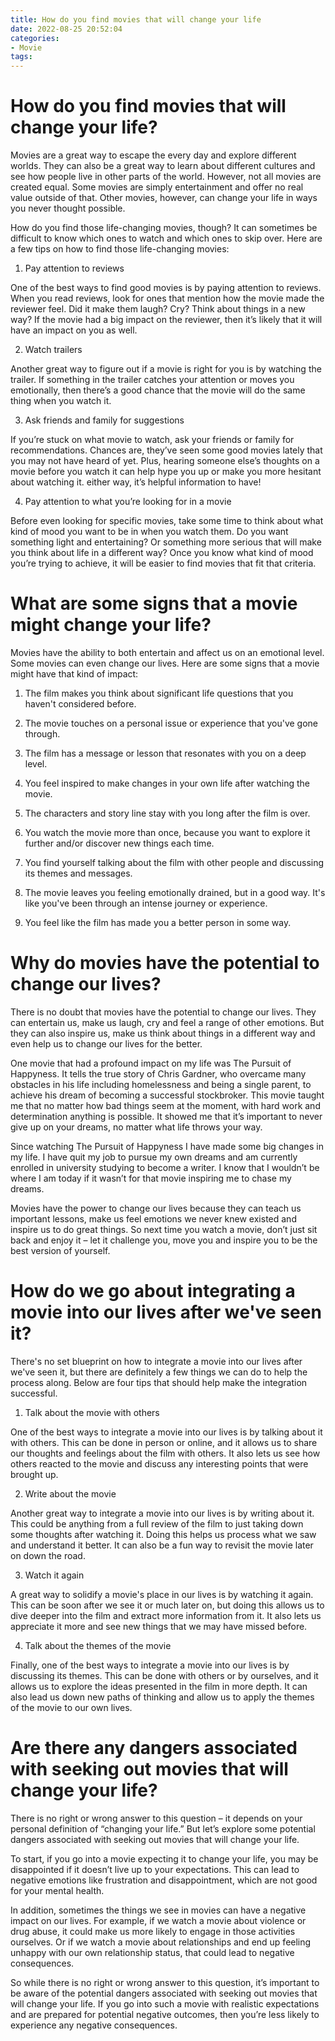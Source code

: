 ```yaml
---
title: How do you find movies that will change your life
date: 2022-08-25 20:52:04
categories:
- Movie
tags:
---
```



#  How do you find movies that will change your life?

Movies are a great way to escape the every day and explore different worlds. They can also be a great way to learn about different cultures and see how people live in other parts of the world. However, not all movies are created equal. Some movies are simply entertainment and offer no real value outside of that. Other movies, however, can change your life in ways you never thought possible.

How do you find those life-changing movies, though? It can sometimes be difficult to know which ones to watch and which ones to skip over. Here are a few tips on how to find those life-changing movies:

1. Pay attention to reviews

One of the best ways to find good movies is by paying attention to reviews. When you read reviews, look for ones that mention how the movie made the reviewer feel. Did it make them laugh? Cry? Think about things in a new way? If the movie had a big impact on the reviewer, then it’s likely that it will have an impact on you as well.

2. Watch trailers

Another great way to figure out if a movie is right for you is by watching the trailer. If something in the trailer catches your attention or moves you emotionally, then there’s a good chance that the movie will do the same thing when you watch it.

3. Ask friends and family for suggestions

If you’re stuck on what movie to watch, ask your friends or family for recommendations. Chances are, they’ve seen some good movies lately that you may not have heard of yet. Plus, hearing someone else’s thoughts on a movie before you watch it can help hype you up or make you more hesitant about watching it. either way, it’s helpful information to have!

4. Pay attention to what you’re looking for in a movie


Before even looking for specific movies, take some time to think about what kind of mood you want to be in when you watch them. Do you want something light and entertaining? Or something more serious that will make you think about life in a different way? Once you know what kind of mood you’re trying to achieve, it will be easier to find movies that fit that criteria.

#  What are some signs that a movie might change your life?

Movies have the ability to both entertain and affect us on an emotional level. Some movies can even change our lives. Here are some signs that a movie might have that kind of impact:

1) The film makes you think about significant life questions that you haven't considered before.

2) The movie touches on a personal issue or experience that you've gone through.

3) The film has a message or lesson that resonates with you on a deep level.

4) You feel inspired to make changes in your own life after watching the movie.

5) The characters and story line stay with you long after the film is over.

6) You watch the movie more than once, because you want to explore it further and/or discover new things each time.

7) You find yourself talking about the film with other people and discussing its themes and messages.

8) The movie leaves you feeling emotionally drained, but in a good way. It's like you've been through an intense journey or experience.

9) You feel like the film has made you a better person in some way.

#  Why do movies have the potential to change our lives?

There is no doubt that movies have the potential to change our lives. They can entertain us, make us laugh, cry and feel a range of other emotions. But they can also inspire us, make us think about things in a different way and even help us to change our lives for the better.

One movie that had a profound impact on my life was The Pursuit of Happyness. It tells the true story of Chris Gardner, who overcame many obstacles in his life including homelessness and being a single parent, to achieve his dream of becoming a successful stockbroker. This movie taught me that no matter how bad things seem at the moment, with hard work and determination anything is possible. It showed me that it’s important to never give up on your dreams, no matter what life throws your way.

Since watching The Pursuit of Happyness I have made some big changes in my life. I have quit my job to pursue my own dreams and am currently enrolled in university studying to become a writer. I know that I wouldn’t be where I am today if it wasn’t for that movie inspiring me to chase my dreams.

Movies have the power to change our lives because they can teach us important lessons, make us feel emotions we never knew existed and inspire us to do great things. So next time you watch a movie, don’t just sit back and enjoy it – let it challenge you, move you and inspire you to be the best version of yourself.

#  How do we go about integrating a movie into our lives after we've seen it?

There's no set blueprint on how to integrate a movie into our lives after we've seen it, but there are definitely a few things we can do to help the process along. Below are four tips that should help make the integration successful.

1. Talk about the movie with others

One of the best ways to integrate a movie into our lives is by talking about it with others. This can be done in person or online, and it allows us to share our thoughts and feelings about the film with others. It also lets us see how others reacted to the movie and discuss any interesting points that were brought up.

2. Write about the movie

Another great way to integrate a movie into our lives is by writing about it. This could be anything from a full review of the film to just taking down some thoughts after watching it. Doing this helps us process what we saw and understand it better. It can also be a fun way to revisit the movie later on down the road.

3. Watch it again

A great way to solidify a movie's place in our lives is by watching it again. This can be soon after we see it or much later on, but doing this allows us to dive deeper into the film and extract more information from it. It also lets us appreciate it more and see new things that we may have missed before.

4. Talk about the themes of the movie

Finally, one of the best ways to integrate a movie into our lives is by discussing its themes. This can be done with others or by ourselves, and it allows us to explore the ideas presented in the film in more depth. It can also lead us down new paths of thinking and allow us to apply the themes of the movie to our own lives.

#  Are there any dangers associated with seeking out movies that will change your life?

There is no right or wrong answer to this question – it depends on your personal definition of “changing your life.” But let’s explore some potential dangers associated with seeking out movies that will change your life.

To start, if you go into a movie expecting it to change your life, you may be disappointed if it doesn’t live up to your expectations. This can lead to negative emotions like frustration and disappointment, which are not good for your mental health.

In addition, sometimes the things we see in movies can have a negative impact on our lives. For example, if we watch a movie about violence or drug abuse, it could make us more likely to engage in those activities ourselves. Or if we watch a movie about relationships and end up feeling unhappy with our own relationship status, that could lead to negative consequences.

So while there is no right or wrong answer to this question, it’s important to be aware of the potential dangers associated with seeking out movies that will change your life. If you go into such a movie with realistic expectations and are prepared for potential negative outcomes, then you’re less likely to experience any negative consequences.